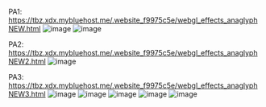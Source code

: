 PA1: https://tbz.xdx.mybluehost.me/.website_f9975c5e/webgl_effects_anaglyphNEW.html
![image](https://github.com/HLEBUSHEKzla/VR/assets/57355468/01e4df90-27ee-4b1c-ba15-5ee3705af227)
![image](https://github.com/HLEBUSHEKzla/VR/assets/57355468/679dc869-59b1-4a77-938c-b6c3b5946d7c)

PA2: https://tbz.xdx.mybluehost.me/.website_f9975c5e/webgl_effects_anaglyphNEW2.html
![image](https://github.com/HLEBUSHEKzla/VR/assets/57355468/60810fea-d593-4fbc-a653-6a446ed32e1b)

PA3: https://tbz.xdx.mybluehost.me/.website_f9975c5e/webgl_effects_anaglyphNEW3.html
![image](https://github.com/HLEBUSHEKzla/VR/assets/57355468/fccf5f31-ebdd-4c5a-8ff0-1cbc404cfe79)
![image](https://github.com/HLEBUSHEKzla/VR/assets/57355468/d596a6cd-316e-41a3-a468-768a88942c12)
![image](https://github.com/HLEBUSHEKzla/VR/assets/57355468/f3a89466-62a3-4ba1-b24f-40208deca115)
![image](https://github.com/HLEBUSHEKzla/VR/assets/57355468/dd526d7b-de5f-4c09-90ab-e6bfde986121)
![image](https://github.com/HLEBUSHEKzla/VR/assets/57355468/ab323cc3-c016-4aa4-8da1-f54017d3a2c5)
